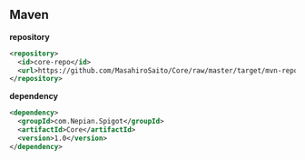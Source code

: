 ## Maven

**repository**

```xml
<repository>
  <id>core-repo</id>
  <url>https://github.com/MasahiroSaito/Core/raw/master/target/mvn-repo</url>
</repository>
```

**dependency**

```xml
<dependency>
  <groupId>com.Nepian.Spigot</groupId>
  <artifactId>Core</artifactId>
  <version>1.0</version>
</dependency>
```